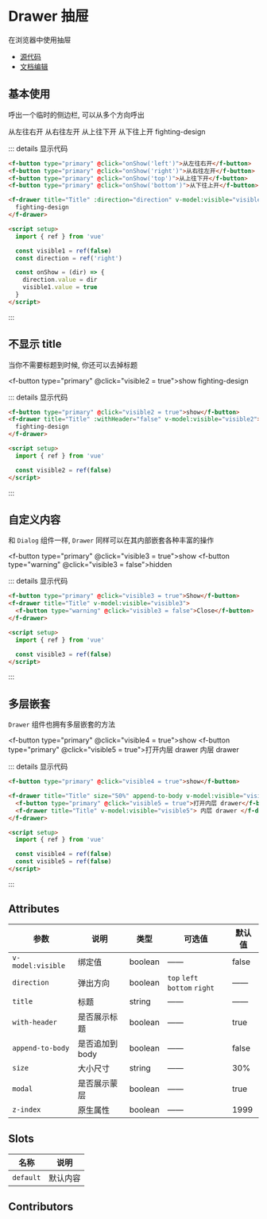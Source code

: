 # Drawer 抽屉

在浏览器中使用抽屉

- [源代码](https://github.com/FightingDesign/fighting-design/tree/master/packages/fighting-components/drawer)
- [文档编辑](https://github.com/FightingDesign/fighting-design/blob/master/docs/docs/components/drawer.md)

## 基本使用

呼出一个临时的侧边栏, 可以从多个方向呼出

<f-space>
  <f-button type="primary" @click="onShow('left')">从左往右开</f-button>
  <f-button type="primary" @click="onShow('right')">从右往左开</f-button>
  <f-button type="primary" @click="onShow('top')">从上往下开</f-button>
  <f-button type="primary" @click="onShow('bottom')">从下往上开</f-button>

  <f-drawer title="Title" :direction="direction" v-model:visible="visible1">
    fighting-design
  </f-drawer>
</f-space>

::: details 显示代码

```html
<f-button type="primary" @click="onShow('left')">从左往右开</f-button>
<f-button type="primary" @click="onShow('right')">从右往左开</f-button>
<f-button type="primary" @click="onShow('top')">从上往下开</f-button>
<f-button type="primary" @click="onShow('bottom')">从下往上开</f-button>

<f-drawer title="Title" :direction="direction" v-model:visible="visible1">
  fighting-design
</f-drawer>

<script setup>
  import { ref } from 'vue'

  const visible1 = ref(false)
  const direction = ref('right')

  const onShow = (dir) => {
    direction.value = dir
    visible1.value = true
  }
</script>
```

:::

## 不显示 title

当你不需要标题到时候, 你还可以去掉标题

<f-button type="primary" @click="visible2 = true">show</f-button>
<f-drawer title="Title" :withHeader="false" v-model:visible="visible2">
fighting-design
</f-drawer>

::: details 显示代码

```html
<f-button type="primary" @click="visible2 = true">show</f-button>
<f-drawer title="Title" :withHeader="false" v-model:visible="visible2">
  fighting-design
</f-drawer>

<script setup>
  import { ref } from 'vue'

  const visible2 = ref(false)
</script>
```

:::

## 自定义内容

和 `Dialog` 组件一样, `Drawer` 同样可以在其内部嵌套各种丰富的操作

<f-button type="primary" @click="visible3 = true">show</f-button>
<f-drawer title="Title" v-model:visible="visible3">
<f-button type="warning" @click="visible3 = false">hidden</f-button>
</f-drawer>

::: details 显示代码

```html
<f-button type="primary" @click="visible3 = true">Show</f-button>
<f-drawer title="Title" v-model:visible="visible3">
  <f-button type="warning" @click="visible3 = false">Close</f-button>
</f-drawer>

<script setup>
  import { ref } from 'vue'

  const visible3 = ref(false)
</script>
```

:::

## 多层嵌套

`Drawer` 组件也拥有多层嵌套的方法

<f-button type="primary" @click="visible4 = true">show</f-button>
<f-drawer title="Title" size="50%" append-to-body v-model:visible="visible4">
<f-button type="primary" @click="visible5 = true">打开内层 drawer</f-button>
<f-drawer title="Title" v-model:visible="visible5">
内层 drawer
</f-drawer>
</f-drawer>

::: details 显示代码

```html
<f-button type="primary" @click="visible4 = true">show</f-button>

<f-drawer title="Title" size="50%" append-to-body v-model:visible="visible4">
  <f-button type="primary" @click="visible5 = true">打开内层 drawer</f-button>
  <f-drawer title="Title" v-model:visible="visible5"> 内层 drawer </f-drawer>
</f-drawer>

<script setup>
  import { ref } from 'vue'

  const visible4 = ref(false)
  const visible5 = ref(false)
</script>
```

:::

## Attributes

| 参数              | 说明            | 类型    | 可选值                        | 默认值 |
| ----------------- | --------------- | ------- | ----------------------------- | ------ |
| `v-model:visible` | 绑定值          | boolean | ——                            | false  |
| `direction`       | 弹出方向        | boolean | `top` `left` `bottom` `right` | ——     |
| `title`           | 标题            | string  | ——                            | ——     |
| `with-header`     | 是否展示标题    | boolean | ——                            | true   |
| `append-to-body`  | 是否追加到 body | boolean | ——                            | false  |
| `size`            | 大小尺寸        | string  | ——                            | 30%    |
| `modal`           | 是否展示蒙层    | boolean | ——                            | true   |
| `z-index`         | 原生属性        | boolean | ——                            | 1999   |

## Slots

| 名称      | 说明     |
| --------- | -------- |
| `default` | 默认内容 |

## Contributors

<a href="https://github.com/Tyh2001" target="_blank">
  <f-avatar round src="https://avatars.githubusercontent.com/u/73180970?v=4" />
</a>

<a href="https://github.com/wang-zhixin" target="_blank">
  <f-avatar round src="https://avatars.githubusercontent.com/u/50623519?v=4" />
</a>

<script setup>
  import { ref } from 'vue'

  const visible1 = ref(false)
  const visible2 = ref(false)
  const visible3 = ref(false)
  const visible4 = ref(false)
  const visible5 = ref(false)

  const direction = ref('right')

  const onShow = dir => {
    direction.value = dir
    visible1.value = true
  }
</script>
